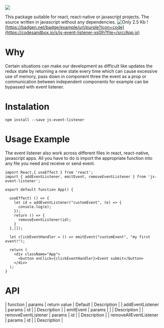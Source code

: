 ![](https://i.ibb.co/p48WrSR/JS-EVENT-LISTENER.png)

This package suitable for react, react-native or javascript projects. The source written in javascript without any dependencies.
![Only 2.5 Kb](https://badgen.net/badge/size/2.5kb/green?icon=npm) 
![https://badgen.net/badge/example/url/purple?icon=code](https://codesandbox.io/s/js-event-listener-xs0lh?file=/src/App.js)



# Why

Certain situations can make our development as difficult like updates the redux state by returning a new state every time which can cause excessive use of memory, pass down in component three the event as a prop or communication between independent components for example can be bypassed with event listener.

# Instalation

```
npm install --save js-event-listener
```

# Usage Example

The event listener also work across different files in react, react-native, javascript apps. All you have to do is import the appropriate function into any file you need and receive or send event.

```
import React,{ useEffect } from 'react'; 
import { addEventListener, emitEvent, removeEventListener } from 'js-event-listener';

export default function App() {

  useEffect( () => {
    let id = addEventListener("customEvent", (e) => {
      console.log(e);
    });
    return () => {
      removeEventListener(id);
    }
  },[]);

  let clickEventHandler = () => emitEvent("customEvent", "my first event!");

  return (
    <div className="App">
      <button onClick={clickEventHandler}>Event submit</button>
    </div>
  );
}
```


# API

| function | params | return value | Default | Description | 
| addEventListener | params | id |  | Description | 
| emitEvent | params |  |  | Description | 
| removeEventListener | params | id |  | Description | 
| removeAllEventListener | params | id |  | Description | 

